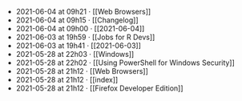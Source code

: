 - 2021-06-04 at 09h21 · [[Web Browsers]]
- 2021-06-04 at 09h15 · [[Changelog]]
- 2021-06-04 at 09h00 · [[2021-06-04]]
- 2021-06-03 at 19h59 · [[Jobs for R Devs]]
- 2021-06-03 at 19h41 · [[2021-06-03]]
- 2021-05-28 at 22h03 · [[Windows]]
- 2021-05-28 at 22h02 · [[Using PowerShell for Windows Security]]
- 2021-05-28 at 21h12 · [[Web Browsers]]
- 2021-05-28 at 21h12 · [[index]]
- 2021-05-28 at 21h12 · [[Firefox Developer Edition]]
